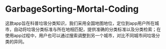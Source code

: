 # GarbageSorting-Mortal-Coding
这款app旨在科普垃圾分类知识，我们采用全国地图地位，定位到app用户所在城市，自动将垃圾分类标准与所在地相匹配，提供准确的分类标准以及分类检索；在使用app过程中，用户也可以通过搜索调整到另一个城市，对比不同城市间垃圾分类的异同。
